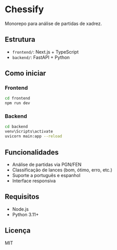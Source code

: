 # Chessify

Monorepo para análise de partidas de xadrez.

## Estrutura
- `frontend/`: Next.js + TypeScript
- `backend/`: FastAPI + Python

## Como iniciar

### Frontend
```bash
cd frontend
npm run dev
```

### Backend
```bash
cd backend
venv\Scripts\activate
uvicorn main:app --reload
```

## Funcionalidades
- Análise de partidas via PGN/FEN
- Classificação de lances (bom, ótimo, erro, etc.)
- Suporte a português e espanhol
- Interface responsiva

## Requisitos
- Node.js
- Python 3.11+

## Licença
MIT
